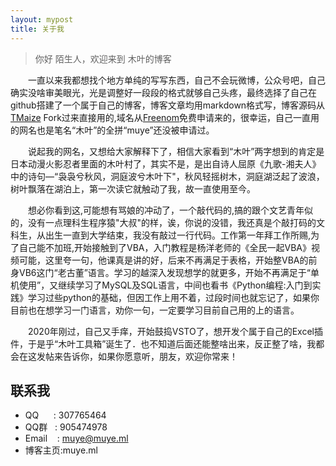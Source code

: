 ```yaml
---
layout: mypost
title: 关于我
---
```


> 你好 陌生人，欢迎来到 木叶的博客　　

　　一直以来我都想找个地方单纯的写写东西，自己不会玩微博，公众号吧，自己确实没啥审美眼光，光是调整好一段段的格式就够自己头疼，最终选择了自己在github搭建了一个属于自己的博客，博客文章均用markdown格式写，博客源码从[TMaize](https://github.com/TMaize/tmaize-blog) Fork过来直接用的,域名从[Freenom](https://my.freenom.com/)免费申请来的，很幸运，自己一直用的网名也是笔名“木叶”的全拼“muye”还没被申请过。  

　　说起我的网名，又想给大家解释下了，相信大家看到“木叶”两字想到的肯定是日本动漫火影忍者里面的木叶村了，其实不是，是出自诗人屈原《九歌-湘夫人》中的诗句—“袅袅兮秋风，洞庭波兮木叶下"，秋风轻摇树木，洞庭湖泛起了波浪，树叶飘落在湖泊上，第一次读它就触动了我，故一直使用至今。　　
  
　　想必你看到这,可能想有骂娘的冲动了，一个敲代码的,搞的跟个文艺青年似的，没有一点理科生程序猿"大叔"的样，诶，你说的没错，我还真是个敲打码的文科生，从出生一直到大学结束，我没有敲过一行代码。工作第一年拜工作所赐,为了自己能不加班,开始接触到了VBA，入门教程是杨洋老师的《全民一起VBA》视频可能，这里夸一句，他课真是讲的好，后来不再满足于表格，开始整VBA的前身VB6这门“老古董”语言。学习的越深入发现想学的就更多，开始不再满足于“单机使用”，又继续学习了MySQL及SQL语言，中间也看书《Python编程:入门到实践》学习过些python的基础，但因工作上用不着，过段时间也就忘记了，如果你目前也在想学习一门语言，劝你一句，一定要学习目前自己用的上的语言。　

　　2020年刚过，自己又手痒，开始鼓捣VSTO了，想开发个属于自己的Excel插件，于是乎“木叶工具箱”诞生了．也不知道后面还能整啥出来，反正整了啥，我都会在这发帖来告诉你，如果你愿意听，朋友，欢迎你常来！


## 联系我

- QQ&nbsp;&nbsp;&nbsp;&nbsp;&nbsp;&nbsp;: 307765464  
- QQ群&nbsp;&nbsp;&nbsp;: 905474978  
- Email&nbsp;&nbsp;&nbsp;&nbsp;: muye@muye.ml
- 博客主页:muye.ml


